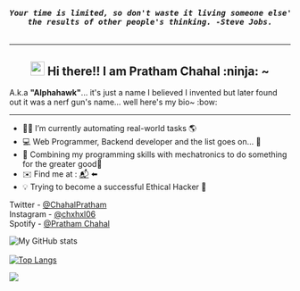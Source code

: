 <pre><i><b><h4 align="center">Your time is limited, so don't waste it living someone else's life. Don't be trapped by dogma – which is living with <br>the results of other people's thinking. -Steve Jobs.</h4></b></i></pre>
<hr>
<h2 align="center"><img src="https://media.giphy.com/media/hvRJCLFzcasrR4ia7z/giphy.gif" width="25px" /> Hi there!! I am Pratham Chahal :ninja: ~ </h2>
A.k.a <b>"Alphahawk"</b>... it's just a name I believed I invented but later found out it was a nerf gun's name... well here's my bio~ :bow:
<hr> 

- 👨‍💻 I’m currently automating real-world tasks 🌎
- 💻 Web Programmer, Backend developer and the list goes on… 🐍
- 🔌 Combining my programming skills with mechatronics to do something for the greater good🤖
- ✉️ Find me at : [📬](mailto:prathamchahal@gmail.com) ⬅️
- 💡 Trying to become a successful Ethical Hacker 👾

Twitter - [@ChahalPratham](https://twitter.com/ChahalPratham)
<br/>
Instagram - [@chxhxl06](https://www.instagram.com/chxhxl_06/)
<br/>
Spotify - [@Pratham Chahal](https://open.spotify.com/user/zq4cvtlej38cg0cvmztf9wayq)

![My GitHub stats](https://github-readme-stats.vercel.app/api?username=Prathamveer&theme=tokyonight&show_icons=true)
<br/>
<br/>
[![Top Langs](https://github-readme-stats.vercel.app/api/top-langs/?username=anuraghazra&langs_count=10&theme=tokyonight&hide=objective-c,GLSL,rust,Assembly&layout=compact)](https://github.com/anuraghazra/github-readme-stats)

<a href="https://twitter.com/ChahalPratham">
  <img align="center" src="https://github-profile-summary-cards.vercel.app/api/cards/profile-details?username=Prathamveer&theme=github_dark" />
</a>
